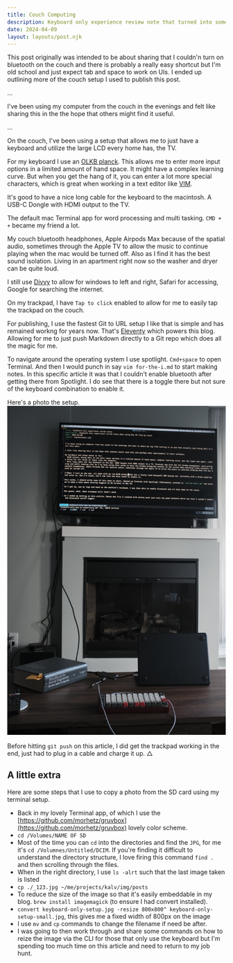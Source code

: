 ```yaml
---
title: Couch Computing
description: Keyboard only experience review note that turned into something else
date: 2024-04-09
layout: layouts/post.njk
---
```


This post originally was intended to be about sharing that I couldn'n turn on bluetooth on the couch and there is probably a really easy shortcut but I'm old school and just expect tab and space to work on UIs. I ended up outlining more of the couch setup I used to publish this post.

...

I've been using my computer from the couch in the evenings and felt like sharing this in the the hope that others might find it useful.

...

On the couch, I've been using a setup that allows me to just have a keyboard and utilize the large LCD every home has, the TV.

For my keyboard I use an [OLKB planck](https://olkb.com/collections/planck). This allows me to enter more input options in a limited amount of hand space. It might have a complex learning curve. But when you get the hang of it, you can enter a lot more special characters, which is great when working in a text editor like [VIM](https://vim.org).

It's good to have a nice long cable for the keyboard to the macintosh. A USB-C Dongle with HDMI output to the TV.

The default mac Terminal app for word processing and multi tasking. `CMD + +` became my friend a lot.

My couch bluetooth headphones, Apple Airpods Max because of the spatial audio, sometimes through the Apple TV to allow the music to continue playing when the mac would be turned off. Also as I find it has the best sound isolation. Living in an apartment right now so the washer and dryer can be quite loud.

I still use [Divvy]() to allow for windows to left and right, Safari for accessing, Google for searching the internet.

On my trackpad, I have `Tap to click` enabled to allow for me to easily tap the trackpad on the couch.

For publishing, I use the fastest Git to URL setup I like that is simple and has remained workng for years now. That's [Eleventy](https://www.11ty.dev) which powers this blog. Allowing for me to just push Markdown directly to a Git repo which does all the magic for me.

To navigate around the operating system I use spotlight. `Cmd+space` to open Terminal. And then I would punch in say `vim for-the-i.md` to start making notes. In this specific article it was that I couldn't enable bluetooth after getting there from Spotlight. I do see that there is a toggle there but not sure of the keyboard combination to enable it.

Here's a photo the setup.
![Keyboard Only Setup](/img/posts/2024/keyboard-only-setup.jpg "Keyboard Only Setup")

Before hitting `git push` on this article, I did get the trackpad working in the end, just had to plug in a cable and charge it up. △

## A little extra
Here are some steps that I use to copy a photo from the SD card using my terminal setup.

- Back in my lovely Terminal app, of which I use the [https://github.com/morhetz/gruvbox](https://github.com/morhetz/gruvbox) lovely color scheme.
- `cd /Volumes/NAME OF SD`
- Most of the time you can `cd` into the directories and find the `JPG`, for me it's `cd /Volumnes/Untitled/DCIM`. If you're finding it difficult to understand the directory structure, I love firing this command `find .` and then scrolling through the files.
- When in the right directory, I use `ls -alrt` such that the last image taken is listed
- `cp ./_123.jpg ~/me/projects/kalv/img/posts`
- To reduce the size of the image so that it's easily embeddable in my blog. `brew install imagemagick` (to ensure I had convert installed).
- `convert keyboard-only-setup.jpg -resize 800x800^ keyboard-only-setup-small.jpg`, this gives me a fixed width of 800px on the image
- I use `mv` and `cp` commands to change the filename if need be after.
- I was going to then work through and share some commands on how to reize the image via the CLI for those that only use the keyboard but I'm spending too much time on this article and need to return to my job hunt.
